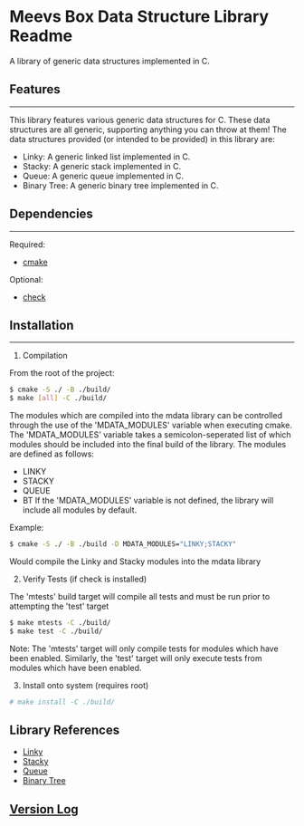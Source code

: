 # Meevs Box Data Structure Library Readme
A library of generic data structures implemented in C.

## Features
---

This library features various generic data structures for C.
These data structures are all generic, supporting anything you can throw at them!
The data structures provided (or intended to be provided) in this library are:

- Linky: A generic linked list implemented in C.
- Stacky: A generic stack implemented in C.
- Queue: A generic queue implemented in C.
- Binary Tree: A generic binary tree implemented in C.

## Dependencies
---

Required:
- [cmake](https://cmake.org/)

Optional:
- [check](https://libcheck.github.io/check/)

## Installation
---

1. Compilation

From the root of the project:
```bash
$ cmake -S ./ -B ./build/
$ make [all] -C ./build/
```

The modules which are compiled into the mdata library can be controlled through the use of the 'MDATA_MODULES' variable when executing cmake. The 'MDATA_MODULES' variable takes a semicolon-seperated list of which modules should be included into the final build of the library. The modules are defined as follows:
* LINKY
* STACKY
* QUEUE
* BT
If the 'MDATA_MODULES' variable is not defined, the library will include all modules by default.

Example:
```bash
$ cmake -S ./ -B ./build -D MDATA_MODULES="LINKY;STACKY"
```
Would compile the Linky and Stacky modules into the mdata library

2. Verify Tests (if check is installed)

The 'mtests' build target will compile all tests and must be run prior to attempting the 'test' target

```bash
$ make mtests -C ./build/
$ make test -C ./build/
```

Note: The 'mtests' target will only compile tests for modules which have been enabled. Similarly, the 'test' target will only execute tests from modules which have been enabled.

3. Install onto system (requires root)
```bash
# make install -C ./build/
```

## Library References
- [Linky](src/main/linky/Linky.md)
- [Stacky](src/main/stacky/Stacky.md)
- [Queue](src/main/queue/Queue.md)
- [Binary Tree](src/main/binaryTree/BinaryTree.md)

## [Version Log](VersionLog.md)


